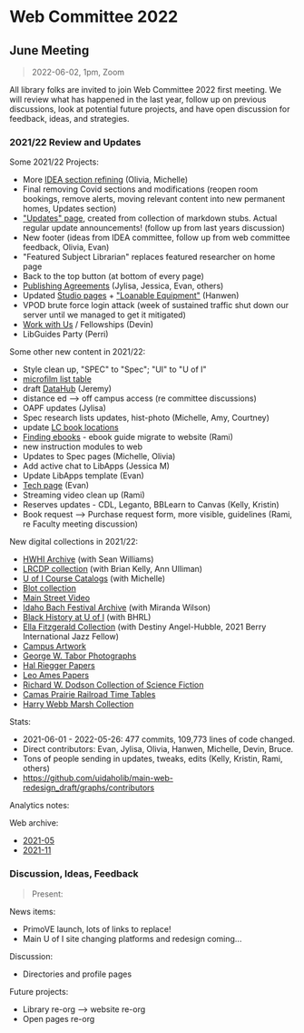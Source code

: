 # Web Committee 2022

## June Meeting

> 2022-06-02, 1pm, Zoom

All library folks are invited to join Web Committee 2022 first meeting. We will review what has happened in the last year, follow up on previous discussions, look at potential future projects, and have open discussion for feedback, ideas, and strategies.

### 2021/22 Review and Updates

Some 2021/22 Projects:

- More [IDEA section refining](https://www.lib.uidaho.edu/about/dei.html) (Olivia, Michelle)
- Final removing Covid sections and modifications (reopen room bookings, remove alerts, moving relevant content into new permanent homes, Updates section)
- ["Updates" page](https://www.lib.uidaho.edu/about/updates.html), created from collection of markdown stubs. Actual regular update announcements! (follow up from last years discussion)
- New footer (ideas from IDEA committee, follow up from web committee feedback, Olivia, Evan)
- "Featured Subject Librarian" replaces featured researcher on home page
- Back to the top button (at bottom of every page)
- [Publishing Agreements](https://www.lib.uidaho.edu/services/agreements/) (Jylisa, Jessica, Evan, others)
- Updated [Studio pages](https://www.lib.uidaho.edu/studio/) + ["Loanable Equipment"](https://www.lib.uidaho.edu/studio/loanable.html) (Hanwen)
- VPOD brute force login attack (week of sustained traffic shut down our server until we managed to get it mitigated)
- [Work with Us](https://www.lib.uidaho.edu/opportunities/) / Fellowships (Devin)
- LibGuides Party (Perri)

Some other new content in 2021/22:

- Style clean up, "SPEC" to "Spec"; "UI" to "U of I"
- [microfilm list table](https://www.lib.uidaho.edu/find/microfilm.html)
- draft [DataHub](https://www.lib.uidaho.edu/datahub/) (Jeremy)
- distance ed --> off campus access (re committee discussions)
- OAPF updates (Jylisa)
- Spec research lists updates, hist-photo (Michelle, Amy, Courtney)
- update [LC book locations](https://www.lib.uidaho.edu/find/lc.html)
- [Finding ebooks](https://www.lib.uidaho.edu/find/ebooks.html) - ebook guide migrate to website (Rami)
- new instruction modules to web
- Updates to Spec pages (Michelle, Olivia)
- Add active chat to LibApps (Jessica M)
- Update LibApps template (Evan)
- [Tech page](https://www.lib.uidaho.edu/about/tech.html) (Evan)
- Streaming video clean up (Rami)
- Reserves updates - CDL, Leganto, BBLearn to Canvas (Kelly, Kristin)
- Book request --> Purchase request form, more visible, guidelines (Rami, re Faculty meeting discussion)

New digital collections in 2021/22:

- [HWHI Archive](https://www.lib.uidaho.edu/digital/hwhi/) (with Sean Williams)
- [LRCDP collection](https://www.lib.uidaho.edu/digital/lrcdp/) (with Brian Kelly, Ann Ulliman)
- [U of I Course Catalogs](https://www.lib.uidaho.edu/digital/coursecatalogs/) (with Michelle)
- [Blot collection](https://www.lib.uidaho.edu/digital/blot/)
- [Main Street Video](https://www.lib.uidaho.edu/digital/mainstreet/)
- [Idaho Bach Festival Archive](https://www.lib.uidaho.edu/digital/bach-festival/) (with Miranda Wilson) 
- [Black History at U of I](https://www.lib.uidaho.edu/blackhistory/) (with BHRL)
- [Ella Fitzgerald Collection](https://www.lib.uidaho.edu/blackhistory/) (with Destiny Angel-Hubble, 2021 Berry International Jazz Fellow)
- [Campus Artwork](https://www.lib.uidaho.edu/digital/campusart/)
- [George W. Tabor Photographs](https://www.lib.uidaho.edu/digital/tabor/)
- [Hal Riegger Papers](https://www.lib.uidaho.edu/digital/riegger/)
- [Leo Ames Papers](https://www.lib.uidaho.edu/digital/ames/)
- [Richard W. Dodson Collection of Science Fiction](https://www.lib.uidaho.edu/digital/dodson/)
- [Camas Prairie Railroad Time Tables](https://www.lib.uidaho.edu/digital/cprr/)
- [Harry Webb Marsh Collection](https://www.lib.uidaho.edu/digital/marsh/)

Stats:

- 2021-06-01 - 2022-05-26: 477 commits, 109,773 lines of code changed.
- Direct contributors: Evan, Jylisa, Olivia, Hanwen, Michelle, Devin, Bruce.
- Tons of people sending in updates, tweaks, edits (Kelly, Kristin, Rami, others)
- <https://github.com/uidaholib/main-web-redesign_draft/graphs/contributors>

Analytics notes:

Web archive:

- [2021-05](https://web.archive.org/web/20210510223522/https://www.lib.uidaho.edu/)
- [2021-11](https://web.archive.org/web/20211101171806/https://www.lib.uidaho.edu/)

### Discussion, Ideas, Feedback

> Present: 

News items:

- PrimoVE launch, lots of links to replace!
- Main U of I site changing platforms and redesign coming... 

Discussion:

- Directories and profile pages

Future projects:

- Library re-org --> website re-org
- Open pages re-org

